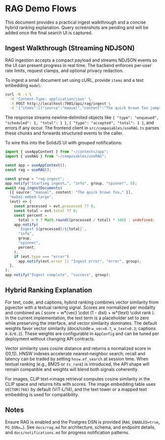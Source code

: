 # RAG Demo Flows

This document provides a practical ingest walkthrough and a concise hybrid ranking explanation. Query screenshots are pending and will be added once the final search UI is captured.

## Ingest Walkthrough (Streaming NDJSON)

RAG ingestion accepts a compact payload and streams NDJSON events so the UI can present progress in real time. The backend enforces per‑user rate limits, request clamps, and optional privacy redaction.

To ingest a small document set using cURL, provide `items` and a text embedding `model`:

```bash
curl -N -s \
  -H 'Content-Type: application/json' \
  -X POST http://localhost:7001/api/rag/ingest \
  -d '{"items":[{"source":"manual","content":"The quick brown fox jumps over the lazy dog."}],"model":"mxbai-embed-large"}'
```

The response streams newline‑delimited objects like `{ "type": "enqueued", "scheduled": 1, "total": 1 }`, `{ "type": "accepted", "total": 1 }`, and errors if any occur. The frontend client in `src/composables/useRAG.ts` parses these chunks and forwards structured events to the caller.

To wire this into the SolidJS UI with grouped notifications:

```ts
import { useAppContext } from "~/contexts/app";
import { useRAG } from "~/composables/useRAG";

const app = useAppContext();
const rag = useRAG();

const group = "rag-ingest";
app.notify("Starting ingest…", "info", group, "spinner", 0);
await rag.ingestDocuments(
  [{ source: "manual", content: "The quick brown fox…" }],
  "mxbai-embed-large",
  (evt) => {
    const processed = evt.processed ?? 0;
    const total = evt.total ?? 0;
    const percent =
      total > 0 ? Math.round((processed / total) * 100) : undefined;
    app.notify(
      `Ingest ${processed}/${total}`,
      "info",
      group,
      "spinner",
      percent,
    );
    if (evt.type === "error")
      app.notify(evt.error || "Ingest error", "error", group);
  },
);
app.notify("Ingest complete", "success", group);
```

## Hybrid Ranking Explanation

For text, code, and captions, hybrid ranking combines vector similarity from pgvector with a textual ranking signal. Scores are normalized per modality and combined as \( score = w*{vec} \cdot (1 - dist) + w*{text} \cdot rank \). In the current implementation, the text term is a placeholder set to zero while preserving the interface, and vector similarity dominates. The default weights favor vector similarity (docs/code `w_vec=0.7`, `w_text=0.3`; captions `0.8/0.2`). These weights are configurable in `AppConfig` and can be tuned per deployment without changing API contracts.

Vector similarity uses cosine distance and returns a normalized score in \([0,1]\). HNSW indexes accelerate nearest‑neighbor search; recall and latency can be traded by setting `hnsw.ef_search` at session time. When textual ranking (e.g., BM25 or `ts_rank`) is introduced, the API shape will remain compatible and weights will blend both signals coherently.

For images, CLIP text→image retrieval computes cosine similarity in the CLIP space and returns hits with scores. The image embedding table uses `VECTOR(768)` by default (ViT‑L/14), and the text tower or a mapped text embedding is used for compatibility.

## Notes

Ensure RAG is enabled and the Postgres DSN is provided (`RAG_ENABLED=true`, `PG_DSN=…`). See `docs/rag.md` for architecture, schema, and endpoint details, and `docs/notifications.md` for progress notification patterns.
